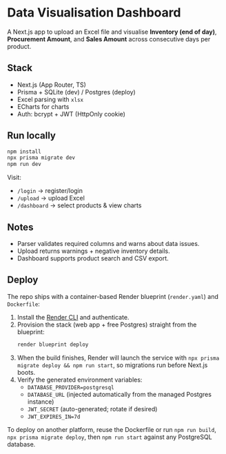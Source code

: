﻿# Data Visualisation Dashboard

A Next.js app to upload an Excel file and visualise **Inventory (end of day)**, **Procurement Amount**, and **Sales Amount** across consecutive days per product.

## Stack
- Next.js (App Router, TS)
- Prisma + SQLite (dev) / Postgres (deploy)
- Excel parsing with `xlsx`
- ECharts for charts
- Auth: bcrypt + JWT (HttpOnly cookie)

## Run locally
```bash
npm install
npx prisma migrate dev
npm run dev
```

Visit:

* `/login` -> register/login
* `/upload` -> upload Excel
* `/dashboard` -> select products & view charts

## Notes

* Parser validates required columns and warns about data issues.
* Upload returns warnings + negative inventory details.
* Dashboard supports product search and CSV export.

## Deploy

The repo ships with a container-based Render blueprint (`render.yaml`) and `Dockerfile`:

1. Install the [Render CLI](https://render.com/docs/blueprint-spec) and authenticate.
2. Provision the stack (web app + free Postgres) straight from the blueprint:
   ```bash
   render blueprint deploy
   ```
3. When the build finishes, Render will launch the service with `npx prisma migrate deploy && npm run start`, so migrations run before Next.js boots.
4. Verify the generated environment variables:
   - `DATABASE_PROVIDER=postgresql`
   - `DATABASE_URL` (injected automatically from the managed Postgres instance)
   - `JWT_SECRET` (auto-generated; rotate if desired)
   - `JWT_EXPIRES_IN=7d`

To deploy on another platform, reuse the Dockerfile or run `npm run build`, `npx prisma migrate deploy`, then `npm run start` against any PostgreSQL database.

